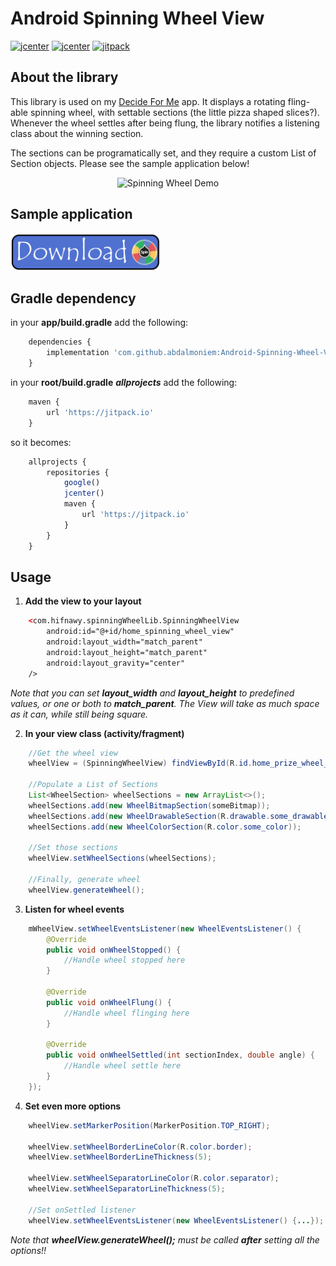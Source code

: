 # Android Spinning Wheel View #

[![jcenter](https://img.shields.io/badge/license-MIT-green.svg)](https://github.com/abicelis/PrizeWheelView/blob/master/LICENSE)
[![jcenter](https://img.shields.io/badge/platform-android-green.svg)](https://developer.android.com/index.html)
[![jitpack](https://jitpack.io/v/abdalmoniem/Android-Spinning-Wheel-View.svg)](https://jitpack.io/#abdalmoniem/Android-Spinning-Wheel-View)

## About the library

This library is used on my [Decide For Me](https://github.com/abdalmoniem/Decide-For-Me) app. It displays a rotating fling-able spinning wheel, with settable sections (the little pizza shaped slices?). 
Whenever the wheel settles after being flung, the library notifies a listening class about the winning section. 

The sections can be programatically set, and they require a custom List of Section objects.
Please see the sample application below!

<p align="center"><img alt='Spinning Wheel Demo' src='assets/spinning_wheel_demo.gif' width="40%"/></p>


## Sample application
<a target="_blank" href='https://github.com/abdalmoniem/Android-Spinning-Wheel-View/releases/download/1.1.4/app-debug.apk'><img alt='Download Sample Application' src='assets/download_button.png' width="240px"/></a>


## Gradle dependency
in your **app/build.gradle** add the following:
```javascript
	dependencies {
		implementation 'com.github.abdalmoniem:Android-Spinning-Wheel-View:1.1.4'
	}
```

in your **root/build.gradle** ***allprojects*** add the following:
```javascript
	maven {
		url 'https://jitpack.io'
	}
```
so it becomes:
```javascript
	allprojects {
		repositories {
			google()
			jcenter()
			maven {
				url 'https://jitpack.io'
			}
		}
	}
```

## Usage

1) **Add the view to your layout**
```xml
	<​com​.hifnawy.spinningWheelLib.SpinningWheelView
		android:id="@+id/home_spinning_wheel_view"
		android:layout_width="match_parent"
		android:layout_height="match_parent"
		android:layout_gravity="center"
	/>
```

*Note that you can set **layout_width** and **layout_height** to predefined values, or one or both to **match_parent**. The View will take as much space as it can, while still being square.*



2) **In your view class (activity/fragment)**
```java
	//Get the wheel view
	wheelView = (SpinningWheelView) findViewById(R.id.home_prize_wheel_view);
	
	//Populate a List of Sections
	List<WheelSection> wheelSections = new ArrayList<>();
	wheelSections.add(new WheelBitmapSection(someBitmap));
	wheelSections.add(new WheelDrawableSection(R.drawable.some_drawable));
	wheelSections.add(new WheelColorSection(R.color.some_color));
	
	//Set those sections
	wheelView.setWheelSections(wheelSections);
	
	//Finally, generate wheel
	wheelView.generateWheel();
```


3) **Listen for wheel events**
```java
	mWheelView.setWheelEventsListener(new WheelEventsListener() {
		@Override
		public void onWheelStopped() {
			//Handle wheel stopped here
		}
		
		@Override
		public void onWheelFlung() {
			//Handle wheel flinging here
		}
		
		@Override
		public void onWheelSettled(int sectionIndex, double angle) {
			//Handle wheel settle here
		}
	});

```


4) **Set even more options**
```java
	wheelView.setMarkerPosition(MarkerPosition.TOP_RIGHT);
	
	wheelView.setWheelBorderLineColor(R.color.border);
	wheelView.setWheelBorderLineThickness(5);
	
	wheelView.setWheelSeparatorLineColor(R.color.separator);
	wheelView.setWheelSeparatorLineThickness(5);
	
	//Set onSettled listener
	wheelView.setWheelEventsListener(new WheelEventsListener() {...});
```
*Note that **wheelView.generateWheel();** must be called **after** setting all the options!!*